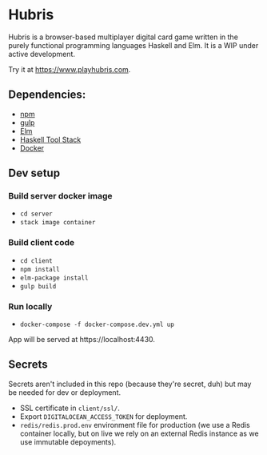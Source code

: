 # Hubris
Hubris is a browser-based multiplayer digital card game written in the purely functional programming languages Haskell and Elm. It is a WIP under active development.

Try it at https://www.playhubris.com.

## Dependencies:
* [npm](https://www.npmjs.com/get-npm)
* [gulp](https://www.npmjs.com/package/gulp)
* [Elm](https://guide.elm-lang.org/install.html)
* [Haskell Tool Stack](https://docs.haskellstack.org/en/stable/README/)
* [Docker](https://docs.docker.com/engine/installation/)

## Dev setup

### Build server docker image
* `cd server`
* `stack image container`

### Build client code
* `cd client`
* `npm install`
* `elm-package install`
* `gulp build`

### Run locally
* `docker-compose -f docker-compose.dev.yml up`

App will be served at https://localhost:4430.


## Secrets
Secrets aren't included in this repo (because they're secret, duh) but may be needed for dev or deployment.

* SSL certificate in `client/ssl/`.
* Export `DIGITALOCEAN_ACCESS_TOKEN` for deployment.
* `redis/redis.prod.env` environment file for production (we use a Redis container locally, but on live we rely on an external Redis instance as we use immutable depoyments).
